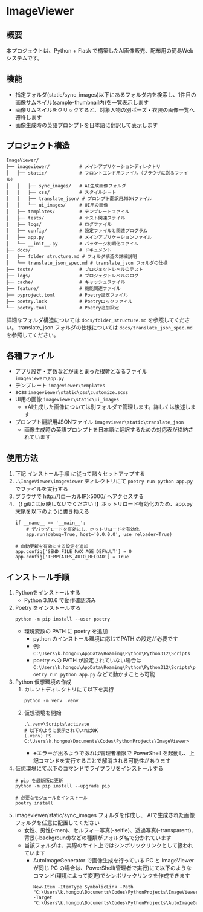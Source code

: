 # ImageViewer

## 概要
本プロジェクトは、Python + Flask で構築したAI画像販売、配布用の簡易Webシステムです。

## 機能
- 指定フォルダ(static/sync_images)以下にあるフォルダ内を検索し、1件目の画像サムネイル(sample-thumbnail内)を一覧表示します
- 画像サムネイルをクリックすると、対象人物の別ポーズ・衣装の画像一覧へ遷移します
- 画像生成時の英語プロンプトを日本語に翻訳して表示します

## プロジェクト構造
```
ImageViewer/
├── imageviewer/           # メインアプリケーションディレクトリ
│   ├── static/            # フロントエンド用ファイル（ブラウザに送るファイル）
│   │   ├── sync_images/   # AI生成画像フォルダ
│   │   ├── css/           # スタイルシート
│   │   ├── translate_json/ # プロンプト翻訳用JSONファイル
│   │   └── ui_images/     # UI用の画像
│   ├── templates/         # テンプレートファイル
│   ├── tests/             # テスト関連ファイル
│   ├── logs/              # ログファイル
│   ├── config/            # 設定ファイルと関連プログラム
│   ├── app.py             # メインアプリケーションファイル
│   └── __init__.py        # パッケージ初期化ファイル
├── docs/                  # ドキュメント
│   ├── folder_structure.md # フォルダ構造の詳細説明
│   └── translate_json_spec.md # translate_json フォルダの仕様
├── tests/                 # プロジェクトレベルのテスト
├── logs/                  # プロジェクトレベルのログ
├── cache/                 # キャッシュファイル
├── feature/               # 機能関連ファイル
├── pyproject.toml         # Poetry設定ファイル
├── poetry.lock            # Poetryロックファイル
└── poetry.toml            # Poetry追加設定
```

詳細なフォルダ構造については `docs/folder_structure.md` を参照してください。
translate_json フォルダの仕様については `docs/translate_json_spec.md` を参照してください。

## 各種ファイル
- アプリ設定・定数などがまとまった根幹となるファイル `imageviewer\app.py`
- テンプレート `imageviewer\templates`
- scss `imageviewer\static\css\customize.scss`
- UI用の画像 `imageviewer\static\ui_images`
  - ※AI生成した画像については別フォルダで管理します。詳しくは後述します
- プロンプト翻訳用JSONファイル `imageviewer\static\translate_json`
  - 画像生成時の英語プロンプトを日本語に翻訳するための対応表が格納されています

## 使用方法
1. 下記 インストール手順 に従って諸々セットアップする
2. `.\ImageViewer\imageviewer` ディレクトリにて `poetry run python app.py` でファイルを実行する
3. ブラウザで http://{ローカルIP}:5000/ へアクセスする
4. 【! gitには反映しないでください !】ホットリロード有効化のため、app.py末尾を以下のように書き換える
    ```
    if __name__ == '__main__':
        # デバッグモードを有効にし、ホットリロードを有効化
        app.run(debug=True, host='0.0.0.0', use_reloader=True)

    # 自動更新を有効にする設定を追加
    app.config['SEND_FILE_MAX_AGE_DEFAULT'] = 0
    app.config['TEMPLATES_AUTO_RELOAD'] = True
    ```

## インストール手順
1. Pythonをインストールする
    - Python 3.10.6 で動作確認済み
2. Poetry をインストールする
   ```
   python -m pip install --user poetry
   ```
   - 環境変数の PATH に poetry を追加
     - python のインストール環境に応じてPATH の設定が必要です
     - 例: `C:\Users\k.hongou\AppData\Roaming\Python\Python312\Scripts`
     - poetry への PATH が設定されていない場合は `C:\Users\k.hongou\AppData\Roaming\Python\Python312\Scripts\poetry run python app.py` などで動かすことも可能
3. Python 仮想環境の作成
    1. カレントディレクトリにて以下を実行
        ```
        python -m venv .venv
        ```
    2. 仮想環境を開始
        ```
        .\.venv\Scripts\activate
        # 以下のように表示されていればOK
        (.venv) PS C:\Users\k.hongou\Documents\Codes\PythonProjects\ImageViewer>
        ```
        - ※エラーが出るようであれば管理者権限で PowerShell を起動し、上記コマンドを実行することで解消される可能性があります
4. 仮想環境にて以下のコマンドでライブラリをインストールする
    ```
    # pip を最新版に更新
    python -m pip install --upgrade pip

    # 必要なモジュールをインストール
    poetry install
    ```
5. imageviewer/static/sync_images フォルダを作成し、 AIで生成された画像フォルダを任意に配置してください
    - 女性、男性(-men)、セルフィー写真(-selfie)、透過写真(-transparent)、背景(-background)などの種類がフォルダ名で分かれています
    - 当該フォルダは、実際のサイト上ではシンボリックリンクとして扱われています
        - AutoImageGenerator で画像生成を行っている PC と ImageViewer が同じ PC の場合は、PowerShell(管理者で実行)にて以下のようなコマンド(環境によって変更)でシンボリックリンクを作成できます
            ```
            New-Item -ItemType SymbolicLink -Path "C:\Users\k.hongou\Documents\Codes\PythonProjects\ImageViewer\imageviewer\static\sync_images" -Target "C:\Users\k.hongou\Documents\Codes\PythonProjects\AutoImageGenerator\images\output"
            ```
